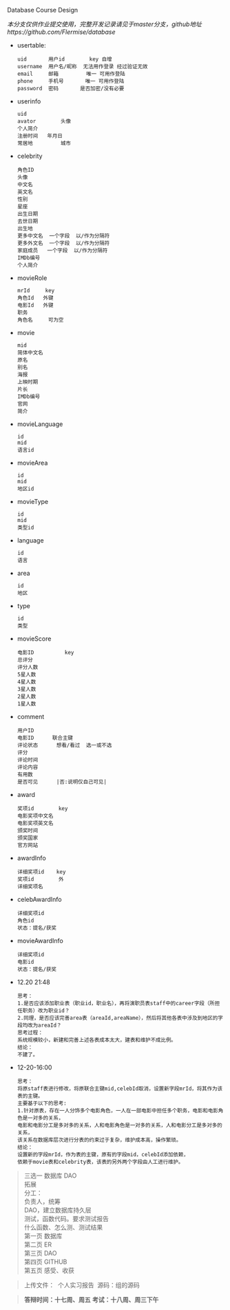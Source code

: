 Database Course Design 

*本分支仅供作业提交使用，完整开发记录请见于master分支，github地址https://github.com/Flermise/database*

* usertable:
  ```
  uid		用户id	    key 自增
  username	用户名/昵称  无法用作登录 经过验证无效
  email		邮箱         唯一 可用作登陆	
  phone		手机号       唯一 可用作登陆
  password 	密码       是否加密/没有必要
  ```

* userinfo
  ```
  uid
  avator		头像
  个人简介		
  注册时间   年月日 
  常居地		  城市
  ```

* celebrity
  ```
  角色ID
  头像
  中文名
  英文名
  性别
  星座
  出生日期
  去世日期
  出生地
  更多中文名	 一个字段  以/作为分隔符
  更多外文名	 一个字段  以/作为分隔符
  家庭成员 	 一个字段  以/作为分隔符
  IMDb编号
  个人简介
  ```

* movieRole
  ```
  mrId     key
  角色Id	 外键
  电影Id	 外键
  职务     
  角色名	  可为空
  ```

* movie
  ```
  mid
  简体中文名
  原名
  别名
  海报
  上映时期
  片长
  IMDb编号
  官网
  简介
  ```

* movieLanguage
  ```
  id
  mid 
  语言id
  ```

* movieArea
  ```
  id
  mid
  地区id
  ```

* movieType
  ```
  id
  mid
  类型id
  ```

* language

  ```
  id
  语言				
  ```

* area

  ```
  id
  地区
  ```

* type

  ```
  id
  类型
  ```

* movieScore
  ```
  电影ID			key
  总评分
  评分人数
  5星人数
  4星人数
  3星人数
  2星人数
  1星人数
  ```

* comment
  ```
  用户ID
  电影ID    	联合主键
  评论状态		想看/看过  选一或不选
  评分
  评论时间
  评论内容
  有用数
  是否可见		|否:说明仅自己可见|
  ```

* award
  ```
  奖项id		  key
  电影奖项中文名
  电影奖项英文名
  颁奖时间
  颁奖国家
  官方网站
  ```

* awardInfo
  ```
  详细奖项id	key
  奖项id		  外
  详细奖项名	
  ```

* celebAwardInfo
  ```
  详细奖项id
  角色id
  状态：提名/获奖
  ```

* movieAwardInfo

  ```
  详细奖项id
  电影id
  状态：提名/获奖
  ```

* 12.20 21:48

  ```
  思考：
  1.是否应该添加职业表（职业id，职业名），再将演职员表staff中的career字段（所担任职务）改为职业id？  
  2.同理，是否应该完善area表（areaId,areaName），然后将其他各表中涉及到地区的字段均改为areaId？  
  思考过程：  
  系统规模较小，新建和完善上述各表成本太大，建表和维护不成比例。  
  结论：  
  不建了。  
  ```

* 12-20-16:00

  ```
  思考：  
  将原staff表进行修改，将原联合主键mid,celebId取消，设置新字段mrId，将其作为该表的主键。   
  主要基于以下的思考:  
  1.针对原表，存在一人分饰多个电影角色，一人在一部电影中担任多个职务，电影和电影角色是一对多的关系，  
  电影和电影分工是多对多的关系，人和电影角色是一对多的关系，人和电影分工是多对多的关系，   
  该关系在数据库层次进行分表的约束过于复杂，维护成本高，操作繁琐。   
  结论：   
  设置新的字段mrId，作为表的主键，原有的字段mid，celebId添加依赖，  
  依赖于movie表和celebrity表，该表的另外两个字段由人工进行维护。
  ```


> 三选一 数据库 DAO    
> 拓展   
> 分工：   
> 负责人，统筹   
> DAO，建立数据库持久层   
> 测试，函数代码。要求测试报告   
> 什么函数、怎么测、测试结果   
> 第一页 	数据库   
> 第二页 	ER  
> 第三页 	DAO   
> 第四页	GITHUB   
> 第五页	感受、收获   

> 上传文件：
> ​	个人实习报告
> ​	源码：组的源码

> **答辩时间：十七周、周五**
> **考试：十八周、周三下午**
